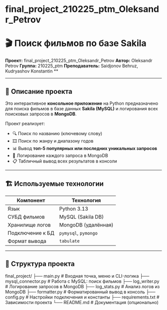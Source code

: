 # final_project_210225_ptm_Oleksandr_Petrov
# 🎬 Поиск фильмов по базе Sakila

**Проект:** final_project_210225_ptm_Oleksandr_Petrov
**Автор:** Oleksandr Petrov
**Группа:** 210225_ptm
**Преподаватель:** Saidjonov Behruz, Kudryashov Konstantin **

---

## 📌 Описание проекта

Это интерактивное **консольное приложение** на Python предназначено для поиска фильмов в базе данных **Sakila (MySQL)**
и логирования всех поисковых запросов в **MongoDB**.

Проект реализует:

- 🔍 Поиск по названию (ключевому слову)
- 🎞 Поиск по жанру и диапазону годов
- 📊 Вывод **топ-5 популярных или последних уникальных запросов**
- 🧾 Логирование каждого запроса в MongoDB
- 📋 Табличный вывод всех результатов в консоли

---

## 🏗 Используемые технологии

| Компонент        | Технология                         |
|------------------|------------------------------------|
| Язык             | Python 3.13                        |
| СУБД фильмов     | MySQL (Sakila DB)                  |
| Хранилище логов  | MongoDB (удалённая)                |
| Подключение к БД | `pymysql`, `pymongo`               |
| Формат вывода    | `tabulate`                         |

---

## 📁 Структура проекта


final_project/
├── main.py                     # Входная точка, меню и CLI-логика
├── mysql_connector.py          # Работа с MySQL: поиск фильмов
├── log_writer.py               # Логирование запросов в MongoDB
├── log_stats.py                # Анализ логов из MongoDB
├── formatter.py                # Форматированный вывод в консоль
├── config.py                   # Настройки подключения и константы
├── requirements.txt            # Зависимости проекта
└── README.md                   # Документация (опционально)
